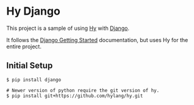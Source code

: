# Hy Django

This project is a sample of using
[Hy](https://docs.hylang.org/en/stable/) with
[Django](https://docs.djangoproject.com/en/3.0/).

It follows the [Django Getting
Started](https://docs.djangoproject.com/en/3.0/intro/) documentation, but uses
Hy for the entire project.

## Initial Setup

``` shell
$ pip install django

# Newer version of python require the git version of hy.
$ pip install git+https://github.com/hylang/hy.git
```
